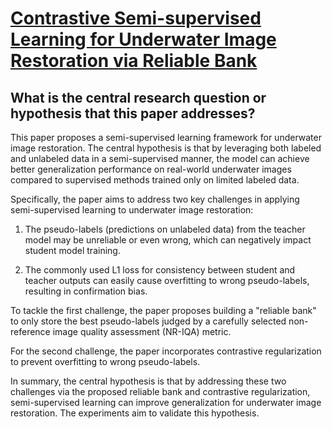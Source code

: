 # [Contrastive Semi-supervised Learning for Underwater Image Restoration   via Reliable Bank](https://arxiv.org/abs/2303.09101)

## What is the central research question or hypothesis that this paper addresses?

 This paper proposes a semi-supervised learning framework for underwater image restoration. The central hypothesis is that by leveraging both labeled and unlabeled data in a semi-supervised manner, the model can achieve better generalization performance on real-world underwater images compared to supervised methods trained only on limited labeled data. 

Specifically, the paper aims to address two key challenges in applying semi-supervised learning to underwater image restoration:

1. The pseudo-labels (predictions on unlabeled data) from the teacher model may be unreliable or even wrong, which can negatively impact student model training. 

2. The commonly used L1 loss for consistency between student and teacher outputs can easily cause overfitting to wrong pseudo-labels, resulting in confirmation bias.

To tackle the first challenge, the paper proposes building a "reliable bank" to only store the best pseudo-labels judged by a carefully selected non-reference image quality assessment (NR-IQA) metric. 

For the second challenge, the paper incorporates contrastive regularization to prevent overfitting to wrong pseudo-labels.

In summary, the central hypothesis is that by addressing these two challenges via the proposed reliable bank and contrastive regularization, semi-supervised learning can improve generalization for underwater image restoration. The experiments aim to validate this hypothesis.
